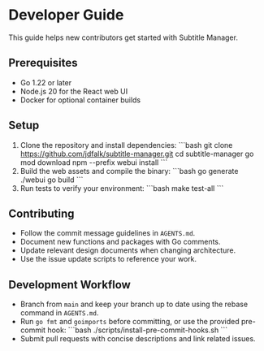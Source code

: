 <!-- file: docs/DEVELOPER_GUIDE.md -->
# Developer Guide

This guide helps new contributors get started with Subtitle Manager.

## Prerequisites

- Go 1.22 or later
- Node.js 20 for the React web UI
- Docker for optional container builds

## Setup

1. Clone the repository and install dependencies:
   \```bash
   git clone https://github.com/jdfalk/subtitle-manager.git
   cd subtitle-manager
   go mod download
   npm --prefix webui install
   \```
2. Build the web assets and compile the binary:
   \```bash
   go generate ./webui
   go build
   \```
3. Run tests to verify your environment:
   \```bash
   make test-all
   \```

## Contributing

- Follow the commit message guidelines in `AGENTS.md`.
- Document new functions and packages with Go comments.
- Update relevant design documents when changing architecture.
- Use the issue update scripts to reference your work.

## Development Workflow

- Branch from `main` and keep your branch up to date using the rebase command in `AGENTS.md`.
- Run `go fmt` and `goimports` before committing, or use the provided pre-commit hook:
  \```bash
  ./scripts/install-pre-commit-hooks.sh
  \```
- Submit pull requests with concise descriptions and link related issues.


